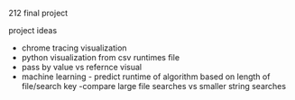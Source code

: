212 final project

project ideas

- chrome tracing visualization
- python visualization from csv runtimes file
- pass by value vs refernce visual
- machine learning - predict runtime of algorithm based on length of file/search key
-compare large file searches vs smaller string searches
